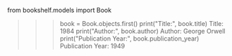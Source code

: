 from bookshelf.models import Book
>>> book = Book.objects.first()
>>> print("Title:", book.title)
Title: 1984
>>> print("Author:", book.author)
Author: George Orwell
>>> print("Publication Year:", book.publication_year)
Publication Year: 1949